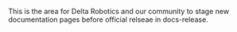 This is the area for Delta Robotics and our community to stage new documentation pages before official relseae in docs-release.
